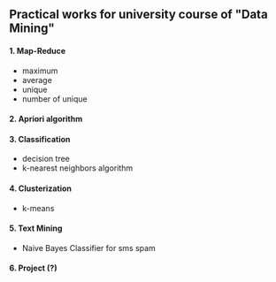 ## Practical works for university course of "Data Mining"

#### 1. Map-Reduce

- maximum
- average
- unique
- number of unique 


#### 2. Apriori algorithm


#### 3. Classification

- decision tree
- k-nearest neighbors algorithm


#### 4. Clusterization

 - k-means



#### 5. Text Mining

- Naive Bayes Classifier for sms spam


#### 6. Project (?)
